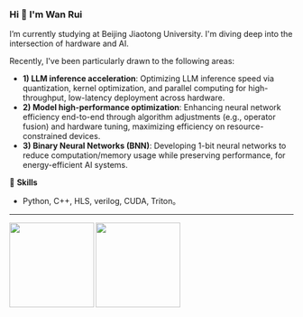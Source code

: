 ### Hi 👋 I'm Wan Rui 
I’m currently studying at Beijing Jiaotong University. I'm diving deep into the intersection of hardware and AI.

Recently, I've been particularly drawn to the following areas:
- **1) LLM inference acceleration**: Optimizing LLM inference speed via quantization, kernel optimization, and parallel computing for high-throughput, low-latency deployment across hardware.  
- **2) Model high-performance optimization**: Enhancing neural network efficiency end-to-end through algorithm adjustments (e.g., operator fusion) and hardware tuning, maximizing efficiency on resource-constrained devices.  
- **3) Binary Neural Networks (BNN)**: Developing 1-bit neural networks to reduce computation/memory usage while preserving performance, for energy-efficient AI systems.

:orange_book: **Skills**  
- Python, C++, HLS, verilog, CUDA, Triton。

---

<a href="https://github.com/Allenpandas/github-readme-stats">
  <img align="left" height="150px" src="https://github-readme-stats.vercel.app/api?username=WanRui37&repo=github-readme-stats&hide=contribs&show_icons=true&theme=tokyonight&count_private=true&include_all_commits=true" />
</a>
<a href="https://github.com/Allenpandas/convoychat">
  <img align="left" height="150px" src="https://github-readme-stats.vercel.app/api/top-langs/?username=WanRui37&layout=compact&theme=tokyonight&hide=Jupyter+Notebook" />
</a>
